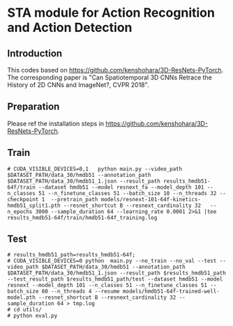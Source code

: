 # STA module for Action Recognition and Action Detection

## Introduction
This codes based on https://github.com/kenshohara/3D-ResNets-PyTorch. 
The corresponding paper is "Can Spatiotemporal 3D CNNs Retrace the History of 2D CNNs and ImageNet?, CVPR 2018".

## Preparation
Please ref the installation steps in https://github.com/kenshohara/3D-ResNets-PyTorch.

## Train
```
# CUDA_VISIBLE_DEVICES=0,1   python main.py --video_path $DATASET_PATH/data_30/hmdb51 --annotation_path $DATASET_PATH/data_30/hmdb51_1.json --result_path results_hmdb51-64f/train --dataset hmdb51 --model resnext_fa --model_depth 101 --n_classes 51 --n_finetune_classes 51 --batch_size 10 --n_threads 32 --checkpoint 1  --pretrain_path models/resnext-101-64f-kinetics-hmdb51_split1.pth --resnet_shortcut B --resnext_cardinality 32   --n_epochs 3000 --sample_duration 64 --learning_rate 0.0001 2>&1 |tee results_hmdb51-64f/train/hmdb51-64f_training.log
```
## Test
```
# results_hmdb51_path=results_hmdb51-64f;
# CUDA_VISIBLE_DEVICES=0 python  main.py --no_train --no_val --test --video_path $DATASET_PATH/data_30/hmdb51 --annotation_path $DATASET_PATH/data_30/hmdb51_1.json --result_path $results_hmdb51_path --test_result_path $results_hmdb51_path/test --dataset hmdb51 --model resnext --model_depth 101 --n_classes 51 --n_finetune_classes 51 --batch_size 80 --n_threads 4 --resume models/hmdb51-64f-trained-well-model.pth --resnet_shortcut B --resnext_cardinality 32 --sample_duration 64 > tmp.log
# cd utils/
# python eval.py
```
